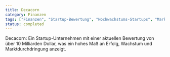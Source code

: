 ```yaml
---
title: Decacorn
category: Finanzen
tags: ["Finanzen", "Startup-Bewertung", "Hochwachstums-Startups", "Marktführer"]
status: completed
---
```

Decacorn: Ein Startup-Unternehmen mit einer aktuellen Bewertung von über 10 Milliarden Dollar, was ein hohes Maß an Erfolg, Wachstum und Marktdurchdringung anzeigt.